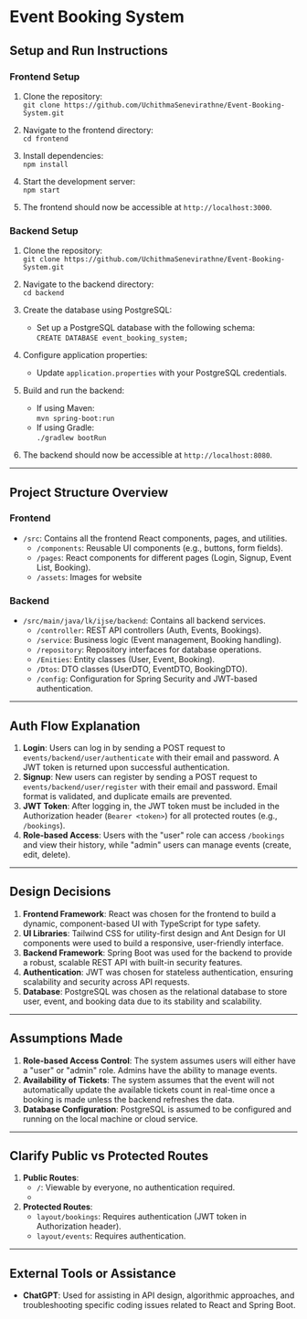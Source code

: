 # Event Booking System

## Setup and Run Instructions

### Frontend Setup
1. Clone the repository:  
   `git clone https://github.com/UchithmaSenevirathne/Event-Booking-System.git`

2. Navigate to the frontend directory:  
   `cd frontend`

3. Install dependencies:  
   `npm install`

4. Start the development server:  
   `npm start`

5. The frontend should now be accessible at `http://localhost:3000`.

### Backend Setup
1. Clone the repository:  
   `git clone https://github.com/UchithmaSenevirathne/Event-Booking-System.git`

2. Navigate to the backend directory:  
   `cd backend`

3. Create the database using PostgreSQL:
   - Set up a PostgreSQL database with the following schema:  
     `CREATE DATABASE event_booking_system;`

4. Configure application properties:
   - Update `application.properties` with your PostgreSQL credentials.

5. Build and run the backend:
   - If using Maven:  
     `mvn spring-boot:run`
   - If using Gradle:  
     `./gradlew bootRun`

6. The backend should now be accessible at `http://localhost:8080`.

---

## Project Structure Overview

### Frontend
- `/src`: Contains all the frontend React components, pages, and utilities.
  - `/components`: Reusable UI components (e.g., buttons, form fields).
  - `/pages`: React components for different pages (Login, Signup, Event List, Booking).
  - `/assets`: Images for website

### Backend
- `/src/main/java/lk/ijse/backend`: Contains all backend services.
  - `/controller`: REST API controllers (Auth, Events, Bookings).
  - `/service`: Business logic (Event management, Booking handling).
  - `/repository`: Repository interfaces for database operations.
  - `/Enities`: Entity classes (User, Event, Booking).
  - `/Dtos`: DTO classes (UserDTO, EventDTO, BookingDTO).
  - `/config`: Configuration for Spring Security and JWT-based authentication.

---

## Auth Flow Explanation
1. **Login**: Users can log in by sending a POST request to `events/backend/user/authenticate` with their email and password. A JWT token is returned upon successful authentication.
2. **Signup**: New users can register by sending a POST request to `events/backend/user/register` with their email and password. Email format is validated, and duplicate emails are prevented.
3. **JWT Token**: After logging in, the JWT token must be included in the Authorization header (`Bearer <token>`) for all protected routes (e.g., `/bookings`).
4. **Role-based Access**: Users with the "user" role can access `/bookings` and view their history, while "admin" users can manage events (create, edit, delete).

---

## Design Decisions
1. **Frontend Framework**: React was chosen for the frontend to build a dynamic, component-based UI with TypeScript for type safety.
2. **UI Libraries**: Tailwind CSS for utility-first design and Ant Design for UI components were used to build a responsive, user-friendly interface.
3. **Backend Framework**: Spring Boot was used for the backend to provide a robust, scalable REST API with built-in security features.
4. **Authentication**: JWT was chosen for stateless authentication, ensuring scalability and security across API requests.
5. **Database**: PostgreSQL was chosen as the relational database to store user, event, and booking data due to its stability and scalability.

---

## Assumptions Made
1. **Role-based Access Control**: The system assumes users will either have a "user" or "admin" role. Admins have the ability to manage events.
2. **Availability of Tickets**: The system assumes that the event will not automatically update the available tickets count in real-time once a booking is made unless the backend refreshes the data.
3. **Database Configuration**: PostgreSQL is assumed to be configured and running on the local machine or cloud service.

---

## Clarify Public vs Protected Routes
1. **Public Routes**:
   - `/`: Viewable by everyone, no authentication required.
   - 
2. **Protected Routes**:
   - `layout/bookings`: Requires authentication (JWT token in Authorization header).
   - `layout/events`: Requires authentication.

---

## External Tools or Assistance
- **ChatGPT**: Used for assisting in API design, algorithmic approaches, and troubleshooting specific coding issues related to React and Spring Boot.

